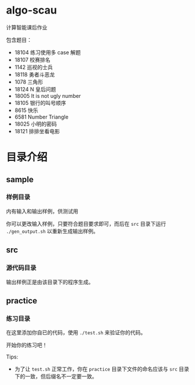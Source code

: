 # algo-scau
计算智能课后作业

包含题目：
+ 18104 练习使用多 case 解题
+ 18107 校赛排名
+ 1142 巡视的士兵
+ 18118 勇者斗恶龙
+ 1078 三角形
+ 18124 N 皇后问题
+ 18005 It is not ugly number
+ 18105 银行的叫号顺序
+ 8615 快乐
+ 6581 Number Triangle
+ 18025 小明的密码
+ 18121 排排坐看电影

# 目录介绍
## sample
### 样例目录
内有输入和输出样例，供测试用

你可以更改输入样例，只要符合题目要求即可，而后在 `src` 目录下运行 `./gen_output.sh` 以重新生成输出样例。

## src
### 源代码目录
输出样例正是由该目录下的程序生成。

## practice
### 练习目录
在这里添加你自已的代码，使用 `./test.sh` 来验证你的代码。

开始你的练习吧！

Tips:
+ 为了让 `test.sh` 正常工作，你在 `practice` 目录下文件的命名应该与 `src` 目录下的一致，但后缀名不一定要一致。
